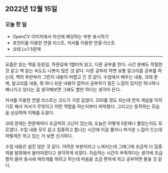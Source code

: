 ## 2022년 12월 15일

### 오늘 한 일

- OpenCV 이미지에서 차선에 해당하는 부분 표시하기
- 포인터를 이용한 연결 리스트, 커서를 이용한 연결 리스트
- 코테 Lv.1 5문제

---

요즘은 읽는 책을 등원길, 하원길에 1챕터씩 읽고, 다른 공부를 한다. 시간 분배도 적절한 것 같고 책 읽는 속도도 나쁘지 않은 것 같다. 다른 공부라 하면 보통 알고리즘 공부를 하는데,
책의 후반부라 그런지 내용이 어렵고 긴 것 같다. 수업에서 배우는 내용, 코테 문제, 알고리즘 내용, 뭐 하나 쉬운 내용이 없어서 공부하기 힘든 느낌이 있지만 하나하나 해나가고 있다는
걸 생각해보면 그래도 할만 하다는 생각이 든다.

커서를 이용한 연결 리스트는 코드가 가장 길었다. 200줄 정도 되는데 먼저 개념을 익히기로 해서 커서가 무엇이고 어떤 역할을 하는지부터 파악했다. 그리고는 동작하는 모습을 상상하며
이해를 도왔다.

코테 문제는 한문제마다 조금씩의 고난이 있는데, 오늘은 어떻게 5문제나 풀었는지도 모르겠다. 수업 내용 모두 듣고 집중하고 틈나는 시간에 이걸 풀자니 버거운 느낌이 드는데 어떻게든
하고 있는 거 보면 신기하다.

수업 내용은 쉽진 않은 것 같다. 어려운 부분이라고 느껴지는데 그때그때 조금씩 더 집중력을 발휘해서 들어야겠다고 생각하게 되었다. 자습하는 시간이 부족하다는 생각에 조급함이 들어
동시에 여러개를 하려고 하는데 마음을 조금 편하게 하고 공부하면 좋을 것 같다.
